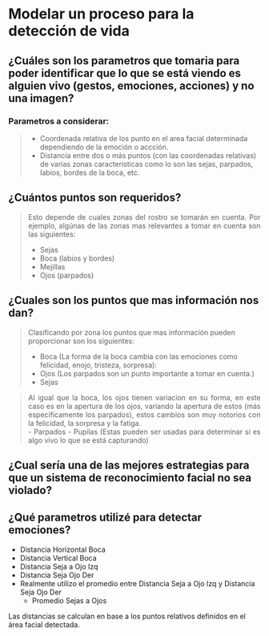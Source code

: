 




# Modelar un proceso para la detección de vida

## ¿Cuáles son los parametros que tomaria para poder identificar que lo que se está viendo es alguien vivo (gestos, emociones, acciones) y no una imagen?

### Parametros a considerar:
>- Coordenada relativa de los punto en el area facial determinada dependiendo de la emoción o accción.
>- Distancia entre dos o más puntos (con las coordenadas relativas) de varias zonas caracteristicas como lo son las sejas, parpados, labios, bordes de la boca, etc.
    
## ¿Cuántos puntos son requeridos?
> <div align="justify"> Esto depende de cuales zonas del rostro se tomarán en cuenta. Por ejemplo, algúnas de las zonas mas relevantes a tomar en cuenta son las siguientes: </div>
>
> - Sejas
> - Boca (labios y bordes)
> - Mejillas
> - Ojos (parpados)

## ¿Cuales son los puntos que mas información nos dan?
> Clasificando por zona los puntos que mas información pueden proporcionar son los siguientes:
> - Boca (La forma de la boca cambia con las emociones como felicidad, enojo, tristeza, sorpresa):
> - Ojos (Los parpados son un punto importante a tomar en cuenta.)
> - Sejas

> <div align="justify">Al igual que la boca, los ojos tienen variacion en su forma, en este caso es en la apertura de los ojos, variando la apertura de estos (más especificamente los parpados), estos cambios son muy notorios con la felicidad, la sorpresa y la fatiga.<div>
>   - Parpados
>   - Pupilas (Estas pueden ser usadas para determinar si es algo vivo lo que se está capturando)

## ¿Cual sería una de las mejores estrategias para que un sistema de reconocimiento facial no sea violado?


## ¿Qué parametros utilizé para detectar emociones?

- Distancia Horizontal Boca
- Distancia Vertical Boca
- Distancia Seja a Ojo Izq
- Distancia Seja Ojo Der
-   Realmente utilizo el promedio entre Distancia Seja a Ojo Izq y Distancia Seja Ojo Der
    - Promedio Sejas a Ojos

Las distancias se calculan en base a los puntos relativos definidos en el área facial detectada.
